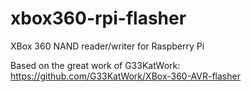 # xbox360-rpi-flasher
XBox 360 NAND reader/writer for Raspberry Pi

Based on the great work of G33KatWork: https://github.com/G33KatWork/XBox-360-AVR-flasher
